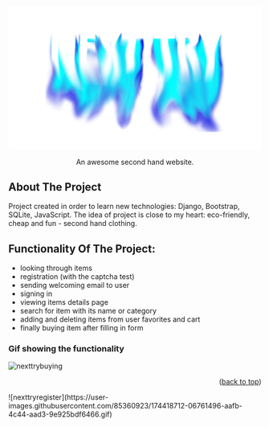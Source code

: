 <div id="top"></div>

<!-- PROJECT LOGO -->
<br />
<div align="center">
  <a href="https://github.com/KamilMicota42/NextTry">
    <img src="djangoProject/static/images/logo.png" alt="Logo">
  </a>

  <p align="center">
    An awesome second hand website.
    <br />
  </p>
</div>

<!-- ABOUT THE PROJECT -->
## About The Project

Project created in order to learn new technologies: Django, Bootstrap, SQLite, JavaScript. The idea of project is close to my heart: eco-friendly, cheap and fun - second hand clothing.

## Functionality Of The Project:

* looking through items
* registration (with the captcha test)
* sending welcoming email to user
* signing in
* viewing items details page
* search for item with its name or category
* adding and deleting items from user favorites and cart
* finally buying item after filling in form

### Gif showing the functionality


![nexttrybuying](https://user-images.githubusercontent.com/85360923/174418700-9362316f-3d1d-47c4-bc90-0b0581b9e72a.gif)



<p align="right">(<a href="#top">back to top</a>)</p>![nexttryregister](https://user-images.githubusercontent.com/85360923/174418712-06761496-aafb-4c44-aad3-9e925bdf6466.gif)

